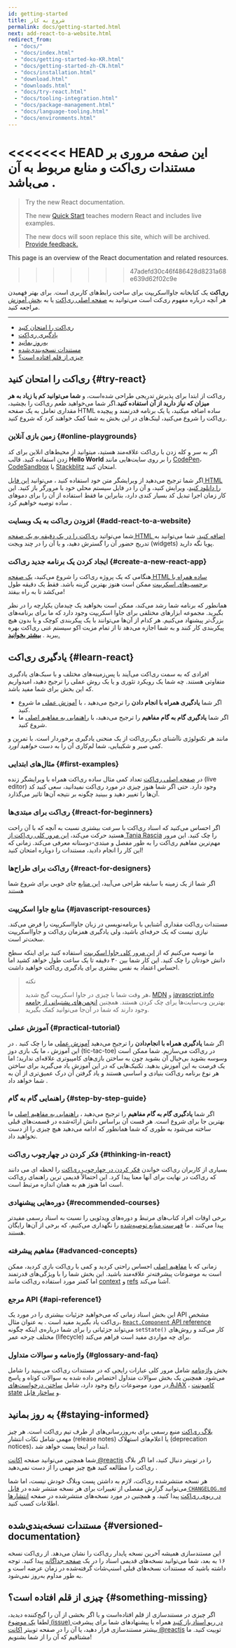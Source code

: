 ```yaml
---
id: getting-started
title: شروع به کار
permalink: docs/getting-started.html
next: add-react-to-a-website.html
redirect_from:
  - "docs/"
  - "docs/index.html"
  - "docs/getting-started-ko-KR.html"
  - "docs/getting-started-zh-CN.html"
  - "docs/installation.html"
  - "download.html"
  - "downloads.html"
  - "docs/try-react.html"
  - "docs/tooling-integration.html"
  - "docs/package-management.html"
  - "docs/language-tooling.html"
  - "docs/environments.html"
---
```


<<<<<<< HEAD
این صفحه مروری بر مستندات ری‌اکت و منابع مربوط به آن می‌باشد .
=======
> Try the new React documentation.
> 
> The new [Quick Start](https://beta.reactjs.org/learn) teaches modern React and includes live examples.
>
> The new docs will soon replace this site, which will be archived. [Provide feedback.](https://github.com/reactjs/reactjs.org/issues/3308)

This page is an overview of the React documentation and related resources.
>>>>>>> 47adefd30c46f486428d8231a68e639d62f02c9e

**ری‌‌اکت** یک کتابخانه جاوااسکریپت برای ساخت رابط‌های کاربری است. برای بهتر فهمیدن هر آنچه درباره مفهوم ری‌کت است می‌توانید به   [صفحه اصلی ری‌اکت](/) یا به [ بخش آموزش](/tutorial/tutorial.html) مراجعه کنید.

---

- [ری‌اکت را امتحان کنید](#try-react)
- [یادگیری ری‌اکت](#learn-react)
- [به‌روز بمانید](#staying-informed)
- [مستندات نسخه‌بندی‌شده](#versioned-documentation)
- [چیزی از قلم افتاده است؟](#something-missing)

## ری‌اکت را امتحان کنید {#try-react}

ری‌اکت از ابتدا برای پذیرش تدریجی طراحی شده‌است، و **شما می‌توانید کم یا زیاد به هر میزان که نیاز دارید از آن استفاده کنید**.اگر شما می‌خواهید طعم ری‌اکت را بچشید، مقداری تعامل به یک صفحه HTML ساده اضافه میکنید، یا یک برنامه قدرتمند و پیچیده ری‌اکت را شروع می‌کنید، لینک‌های در این بخش به شما کمک خواهند کرد که شروع کنید.

### زمین بازی آنلاین {#online-playgrounds}

اگر به سر و کله زدن با ری‌اکت علاقه‌مند هستید، میتوانید از محیط‌های انلاین برای کد زدن استفاده کنید. قالب **Hello World** را بر روی سایت‌‌هایی مانند  [CodePen](codepen://hello-world)، [CodeSandbox](https://codesandbox.io/s/new) یا [Stackblitz](https://stackblitz.com/fork/react) امتحان کنید.

اگر شما ترجیح می‌دهید از ویرایشگر متن خود استفاده کنید ، می‌توانید [این فایل HTML را دانلود کنید](https://raw.githubusercontent.com/reactjs/reactjs.org/main/static/html/single-file-example.html)، ویرایش کنید، و آن را در فایل سیستم محلی خود با مرور‌گر باز کنید. این کار زمان اجرا تبدیل کد بسیار کندی دارد، بنابراین ما فقط استفاده از آن را برای دمو‌های ساده توصیه خواهیم کرد .

### افزودن ری‌اکت به یک وبسایت {#add-react-to-a-website}

شما می‌تواتید [ری‌اکت را در یک دقیقه به یک صفحه HTML اضافه کنید.](/docs/add-react-to-a-website.html) شما می‌توانید به تدریج حضور آن را گسترش دهید، و یا آن را در چند ویجت  (widgets) پویا نگه دارید.

### ایجاد کردن یک برنامه جدید ری‌اکت {#create-a-new-react-app}

هنگامی‌ که یک پروژه ری‌اکت را شروع می‌کنید، [یک صفحه HTML ساده همراه با برچسب‌های اسکریپت](/docs/add-react-to-a-website.html) ممکن است هنوز بهترین گزینه باشد. فقط یک دقیقه طول می‌کشد تا به راه بیفتد!

همانطور که برنامه شما رشد می‌کند، ممکن است بخواهید یک چیدمان یکپارچه را در نظر بگیرید. مجموعه ابزار‌های مختلفی برای جاوا اسکریپت وجود دارد که ما برای برنامه‌های بزرگ‌تر پیشنهاد می‌کنیم. هر کدام از آن‌ها می‌توانند با یک پیکربندی کوچک و یا بدون هیچ پیکربندی کار کنند و به شما اجازه می‌دهد تا از تمام مزیت اکو سیستم غنی ری‌اکت بهره ببرید . [**بیشتر بخوانید**.](/docs/create-a-new-react-app.html)

## یادگیری ری‌اکت {#learn-react}

افرادی که به سمت ری‌اکت می‌آیند با پس‌زمینه‌های مختلف و با سبک‌های یادگیری متفاوتی هستند. چه شما یک رویکرد تئوری و یا یک روش عملی را ترجیح ‌دهید، امیدواریم که این بخش برای شما مفید باشد.

* اگر شما **یادگیری همراه با انجام دادن** را ترجیح می‌دهید ، با [آموزش عملی](/tutorial/tutorial.html) ما شروع کنید.
* اگر شما  **یادگیری گام به گام مفاهیم** را ترجیح می‌دهید، با [راهنمایی به مفاهیم اصلی](/docs/hello-world.html) ما شروع کنید.

مانند هر تکنولوژی ناآشنای دیگر،ری‌اکت از یک منحنی یادگیری برخوردار است. با تمرین و کمی صبر و شکیبایی، شما لم‌کاری آن را به دست *خواهید آورد*.

### مثال‌های ابتدایی {#first-examples}

در [صفحه اصلی ری‌اکت](/) تعداد کمی مثال ساده ری‌اکت همراه با ویرایشگر زنده (live editor) وجود دارد. حتی اگر شما هنوز چیزی در مورد ری‌اکت نمیدانید، سعی کنید کد آن‌ها را تغییر دهید و ببینید چگونه بر نتیجه آن‌ها تاثیر می‌گذارد.

### ری‌اکت برای مبتدی‌ها {#react-for-beginners}

اگر احساس می‌کنید که اسناد ری‌اکت با سرعت بیشتری نسبت به آنچه که با آن راحت هستید حرکت می‌کند، [این مرور کلی ری‌اکت از Tania Rascia](https://www.taniarascia.com/getting-started-with-react/) را چک کنید. این مرور مهم‌ترین مفاهیم ری‌اکت را به طور مفصل و مبتدی‌-دوستانه معرفی می‌کند. زمانی که این کار را انجام دادید، مستندات را دوباره امتحان کنید!

### ری‌اکت برای طراح‌ها {#react-for-designers}

اگر شما از یک زمینه با سابقه طراحی می‌آیید، [این منابع](https://reactfordesigners.com/) جای خوبی برای شروع شما هستند

### منابع جاوا‌‌ اسکریپت {#javascript-resources}

مستندات ری‌اکت مقداری آشنایی با برنامه‌نویسی در زبان جاوااسکریپت را فرض می‌کند. نیازی نیست که یک حرفه‌ای باشید، ولی یادگیری همزمان ری‌اکت و جاوااسکریپت سخت‌‌‌تر است.

ما توصیه می‌کنیم که از [این مرور کلی جاوا اسکریپت](https://developer.mozilla.org/en-US/docs/Web/JavaScript/A_re-introduction_to_JavaScript) استفاده کنید برای اینکه سطح دانش خودتان را چک کنید. این کار شما بین ۳۰ دقیقه تا یک ساعت طول خواهد کشید اما احساس اعتماد به نفس بیشتری برای یادگیری ری‌اکت خواهید داشت.

>نکته
>
>هر وقت شما  با چیزی در جاوا اسکریپت گیج شدید، [MDN](https://developer.mozilla.org/en-US/docs/Web/JavaScript) و [javascript.info](https://javascript.info/) بهترین وب‌سایت‌ها یرای چک کردن هستند. همچنین [انجمن‌های پشتیبانی از جامعه](/community/support.html) وجود دارند که شما در آن‌جا می‌توانید کمک بگیرید.

### آموزش عملی {#practical-tutorial}

اگر شما **یادگیری همراه با انجام‌دادن** را ترجیح می‌دهید [آموزش عملی](/tutorial/tutorial.html) ما را چک کنید . در این آموزش ، ما یک بازی دوز (tic-tac-toe) در ری‌اکت می‌سازیم. شما ممکن است وسوسه بشوید بی‌خیال آن بشوید چون به ساختن بازی‌های کامپیوتری علاقه‌ای ندارید؛ اما یک فرصت به این آموزش بدهید. تکنیک‌هایی که در این آموزش یاد می‌گیرید برای ساختن هر نوع برنامه ری‌اکت بنیادی و اساسی هستند و یاد گرفتن آن درک عمیق‌تری از آن به شما خواهد داد .

### راهنمایی گام به گام {#step-by-step-guide}

اگر شما  **یادگیری گام به گام مفاهیم** را ترجیح می‌دهید ،  [راهنمایی به مفاهیم اصلی](/docs/hello-world.html) ما بهترین جا برای شروع است. هر قست آن براساس دانش ارائه‌شده در قسمت‌های قبلی ساخته می‌شود به طوری که شما همانطور که ادامه می‌دهید هیچ چیزی را از دست نخواهید داد.

### فکر کردن در چهارچوب ری‌اکت {#thinking-in-react}

بسیاری از کاربران ری‌اکت خواندن [فکر کردن در چهارچوب ری‌اکت](/docs/thinking-in-react.html) را لحظه ای می دانند که ری‌اکت در نهایت برای آنها معنا پیدا کرد. این احتمالاً قدیمی ترین راهنمای ری‌اکت است اما هنوز هم به همان اندازه مرتبط است.

### دوره‌هایی پیشنهادی {#recommended-courses}

برخی اوقات افراد کتاب‌های مرتبط و دوره‌های ویدئویی را نسبت به اسناد رسمی مفیدتر پیدا می‌کنند . ما  [فهرست منابع توصیه‌شده](/community/courses.html) را نگهداری می‌کنیم، که برخی از آن‌ها رایگان هستند.

### مفاهیم پیشرفته {#advanced-concepts}

زمانی که با  [مفاهیم اصلی](/docs/hello-world.html) احساس راحتی کردید و کمی با ری‌اکت بازی کردید، ممکن است به موضوعات پیشرفته‌تر علاقه‌مند باشید. این بخش شما را با ویژگی‌های قدرتمند اما کمتر مورد استفاده ری‌اکت مانند [context](/docs/context.html) و [refs](/docs/refs-and-the-dom.html) آشنا می‌کند.

###  مرجع API {#api-reference1}

این بخش اسناد زمانی که می‌خواهید جزئیات بیشتری را در مورد یک API مشخص ری‌اکت یاد بگیرید مفید است . به عنوان مثال، [`React.Component` API reference](/docs/react-component.html) می‌تواند جزئیاتی را برای شما درباره‌ی اینکه چگونه `setState()` کار می‌کند و روش‌های مختلف چرخه عمر (lifecycle) برای چه مواردی مفید است فراهم می‌کند.

### واژه‌نامه و سوالات متداول {#glossary-and-faq}

بخش [واژه‌نامه](/docs/glossary.html) شامل مرور کلی عبارات رایجی که در مستندات ری‌اکت می‌بینید را شامل می‌شود. همچنین یک بخش سوالات متداول اختصاص داده شده به سوالات کوتاه و پاسخ در مورد موضوعات رایج وجود دارد، شامل [ساختن درخواست‌های AJAX](/docs/faq-ajax.html) ، [کامپوننت state](/docs/faq-state.html) و [ساختار فایل](/docs/faq-structure.html).

## به روز بمانید {#staying-informed}

[بلاگ ری‌اکت](/blog/) منبع رسمی برای به‌روزرسانی‌های از طرف تیم ری‌اکت است. هر چیز مهمی شامل نکات انتشار (release notes) یا  اعلام‌های استهلاک (deprecation notices)، ابتدا در اینجا پست خواهد شد.

شما همچنین می‌توانید صفحه  [اکانت @reactjs](https://twitter.com/reactjs) را در تويیتر دنبال کنید، اما اگر بلاگ ری‌اکت را مطالعه کنید هیچ چیز مهمی را از دست نمی‌دهید .

هر نسخه منتشرشده ری‌اکت، لازم به داشتن پست وبلاگ خودش نیست، اما شما می‌توانید گزارش مفصلی از تغییرات برای هر نسخه منتشر شده در [فایل `CHANGELOG.md` در رپوی ری‌اکت](https://github.com/facebook/react/blob/main/CHANGELOG.md) پیدا کنید، و همچنین در مورد نسخه‌های منتشرشده در صفحه [انتشارها](https://github.com/facebook/react/releases) اطلاعات کسب کنید.

## مستندات نسخه‌بندی‌شده {#versioned-documentation}

این مستندسازی همیشه آخرین نسخه پایدار ری‌اکت را نشان می‌دهد. از ری‌اکت نسخه ۱۶ به بعد، شما می‌توانید نسخه‌های قدیمی اسناد را در یک  [صفحه جداگانه](/versions) پیدا کنید. توجه داشته باشید که مستندات نسخه‌های قبلی اسنپ‌شات گرفته‌شده در زمان عرضه است و به طور مداوم به‌روز نمی‌شود.

## چیزی از قلم افتاده است؟ {#something-missing}

اگر چیزی در مستندسازی از قلم افتاده‌است و یا اگر بخشی از آن را گیج‌کننده دیدید، لطفا [یک موضوع (issue) در رپو اسناد باز کنید](https://github.com/reactjs/reactjs.org/issues/new) همراه با پیشنهادهای شما برای پیشرفت بیشتر مستند‌سازی قرار دهید، یا آن را در صفحه توییتر  [اکانت @reactjs](https://twitter.com/reactjs) توییت کنید. ما مشتاقیم که آن را از شما بشنویم!
